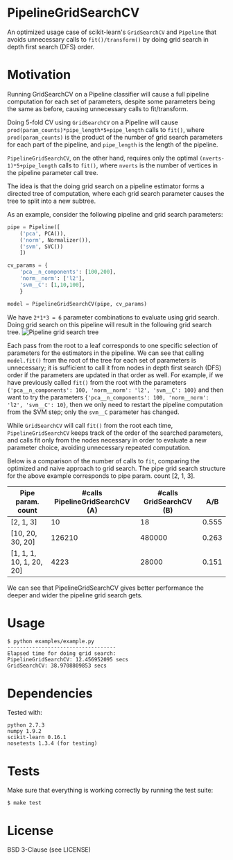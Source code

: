 
PipelineGridSearchCV
====================
An optimized usage case of scikit-learn's `GridSearchCV` and `Pipeline` that
avoids unnecessary calls to `fit()/transform()` by doing grid search in
depth first search (DFS) order.

Motivation
==========
Running GridSearchCV on a Pipeline classifier will cause
a full pipeline computation for each set of parameters,
despite some parameters being the same as before,
causing unnecessary calls to fit/transform.

Doing 5-fold CV using `GridSearchCV` on a Pipeline will
cause `prod(param_counts)*pipe_length*5+pipe_length` calls to `fit()`,
where `prod(param_counts)` is the product of the number of grid search
parameters for each part of the pipeline, and `pipe_length` is the
length of the pipeline.

`PipelineGridSearchCV`, on the other hand, requires only the optimal
`(nverts-1)*5+pipe_length` calls to `fit()`,
where `nverts` is the number of vertices in the pipeline parameter call
tree.

The idea is that the doing grid search on a pipeline estimator forms
a directed tree of computation, where each grid search parameter causes
the tree to split into a new subtree.
 
As an example, consider the following pipeline and grid search parameters:
```python
pipe = Pipeline([
    ('pca', PCA()), 
    ('norm', Normalizer()), 
    ('svm', SVC())
    ])

cv_params = {
    'pca__n_components': [100,200],
    'norm__norm': ['l2'],
    'svm__C': [1,10,100],
    }

model = PipelineGridSearchCV(pipe, cv_params)
```

We have `2*1*3 = 6` parameter combinations to evaluate using grid search.
Doing grid search on this pipeline will result in the following grid search tree.
![Pipeline grid search tree](https://cloud.githubusercontent.com/assets/3026734/8267030/675c638c-178a-11e5-8efe-bf0d52ddd8b9.png)

Each pass from the root to a leaf corresponds to one specific selection of parameters for
the estimators in the pipeline.
We can see that calling `model.fit()` from the root of the tree for each set of parameters is unnecessary;
it is sufficient to call it from nodes in depth first search (DFS) order if the parameters are updated in that order as well.
For example, if we have previously called `fit()` from the root with the parameters `{'pca__n_components': 100, 'norm__norm': 'l2', 'svm__C': 100}`
and then want to try the parameters `{'pca__n_components': 100, 'norm__norm': 'l2', 'svm__C': 10}`, then we only need to restart the pipeline
computation from the SVM step; only the `svm__C` parameter has changed.

While `GridSearchCV` will call `fit()` from the root each time, `PipelineGridSearchCV` keeps track of the order of the searched
parameters, and calls fit only from the nodes necessary in order to evaluate a new parameter choice, avoiding unnecessary repeated computation.

Below is a comparison of the number of calls to `fit`, comparing the optimized and naive approach to grid search.
The pipe grid search structure for the above example corresponds to pipe param. count [2, 1, 3].

| Pipe param. count | #calls PipelineGridSearchCV (A) | #calls GridSearchCV (B) | A/B |
| --------------------- | ------------------------------- | ----------------------- | --- |
| [2, 1, 3]             | 10                              | 18                      | 0.555 |
| [10, 20, 30, 20]      | 126210                          | 480000                  | 0.263 |
| [1, 1, 1, 10, 1, 20, 20] |  4223                        | 28000                   | 0.151 |

We can see that PipelineGridSearchCV gives better performance the deeper and wider the pipeline grid search gets.

Usage
=====
```
$ python examples/example.py
-----------------------------------
Elapsed time for doing grid search:
PipelineGridSearchCV: 12.456952095 secs
GridSearchCV: 38.9708809853 secs
```

Dependencies
============
Tested with:
```
python 2.7.3
numpy 1.9.2
scikit-learn 0.16.1
nosetests 1.3.4 (for testing)
```

Tests
=====
Make sure that everything is working correctly by running the test suite:
```
$ make test
```

License
=======
BSD 3-Clause (see LICENSE)
